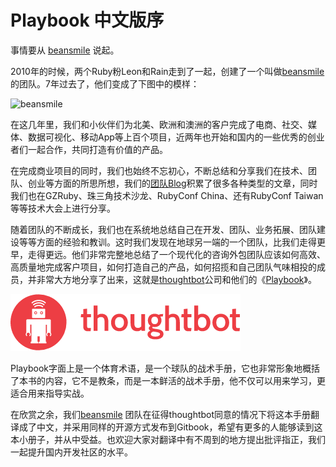 # Playbook 中文版序

事情要从 [beansmile](http://www.beansmile.com/) 说起。

2010年的时候，两个Ruby粉Leon和Rain走到了一起，创建了一个叫做[beansmile](http://www.beansmile.com/) 的团队。7年过去了，他们变成了下图中的模样：


![beansmile](https://ipic.zoomquiet.top/2021-08-10-beansmile.png)

在这几年里，我们和小伙伴们为北美、欧洲和澳洲的客户完成了电商、社交、媒体、数据可视化、移动App等上百个项目，近两年也开始和国内的一些优秀的创业者们一起合作，共同打造有价值的产品。

在完成商业项目的同时，我们也始终不忘初心，不断总结和分享我们在技术、团队、创业等方面的所思所想，我们的[团队Blog](http://www.beansmile.com/blog)积累了很多各种类型的文章，同时我们也在GZRuby、珠三角技术沙龙、RubyConf China、还有RubyConf Taiwan等等技术大会上进行分享。

随着团队的不断成长，我们也在系统地总结自己在开发、团队、业务拓展、团队建设等等方面的经验和教训。这时我们发现在地球另一端的一个团队，比我们走得更早，走得更远。他们非常完整地总结了一个现代化的咨询外包团队应该如何高效、高质量地完成客户项目，如何打造自己的产品，如何招揽和自己团队气味相投的成员，并非常大方地分享了出来，这就是[thoughtbot](https://thoughtbot.com/)公司和他们的《[Playbook](https://thoughtbot.com/playbook)》。

![](/assets/import.png)

Playbook字面上是一个体育术语，是一个球队的战术手册，它也非常形象地概括了本书的内容，它不是教条，而是一本鲜活的战术手册，他不仅可以用来学习，更适合用来指导实战。

在欣赏之余，我们[beansmile](http://www.beansmile.com/) 团队在征得thoughtbot同意的情况下将这本手册翻译成了中文，并采用同样的开源方式发布到Gitbook，希望有更多的人能够读到这本小册子，并从中受益。也欢迎大家对翻译中有不周到的地方提出批评指正，我们一起提升国内开发社区的水平。

